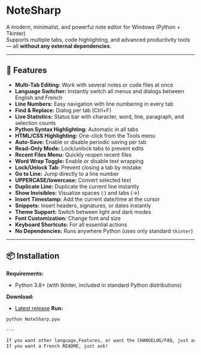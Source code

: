 # NoteSharp

A modern, minimalist, and powerful note editor for Windows (Python + Tkinter)  
Supports multiple tabs, code highlighting, and advanced productivity tools — all **without any external dependencies**.

---

## 🚀 Features
- **Multi-Tab Editing:** Work with several notes or code files at once
- **Language Switcher:** Instantly switch all menus and dialogs between English and French
- **Line Numbers:** Easy navigation with line numbering in every tab
- **Find & Replace:** Dialog per tab (Ctrl+F)
- **Live Statistics:** Status bar with character, word, line, paragraph, and selection counts
- **Python Syntax Highlighting:** Automatic in all tabs
- **HTML/CSS Highlighting:** One-click from the Tools menu
- **Auto-Save:** Enable or disable periodic saving per tab
- **Read-Only Mode:** Lock/unlock tabs to prevent edits
- **Recent Files Menu:** Quickly reopen recent files
- **Word Wrap Toggle:** Enable or disable text wrapping
- **Lock/Unlock Tab:** Prevent closing a tab by mistake
- **Go to Line:** Jump directly to a line number
- **UPPERCASE/lowercase:** Convert selected text
- **Duplicate Line:** Duplicate the current line instantly
- **Show Invisibles:** Visualize spaces (·) and tabs (→)
- **Insert Timestamp:** Add the current date/time at the cursor
- **Snippets:** Insert headers, signatures, or dates instantly
- **Theme Support:** Switch between light and dark modes
- **Font Customization:** Change font and size
- **Keyboard Shortcuts:** For all essential actions
- **No Dependencies:** Runs anywhere Python (uses only standard `tkinter`)
  
---

## 📦 Installation

**Requirements:**  
- Python 3.8+ (with tkinter, included in standard Python distributions)

**Download:**  
- [Latest release](https://github.com/Tomako-sys/NoteSharp/releases)
**Run:**  
```bash
python NoteSharp.pyw

---

If you want other language,Features, or want the CHANGELOG/FAQ, just ask!
If you want a French README, just ask!
